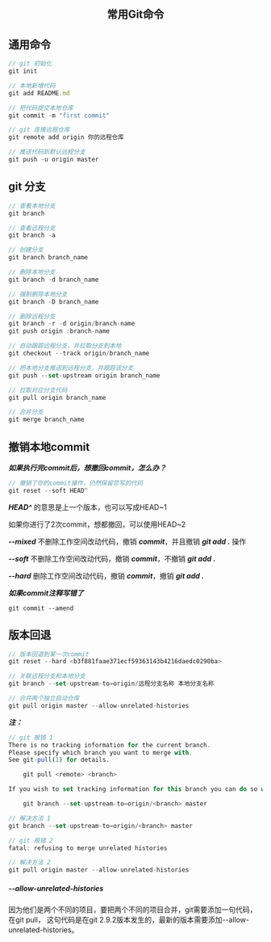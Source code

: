 <h2 align="center">常用Git命令</h2>

## 通用命令

```js
// git 初始化
git init

// 本地新增代码
git add README.md

// 把代码提交本地仓库
git commit -m "first commit"

// git 连接远程仓库
git remote add origin 你的远程仓库

// 推送代码到默认远程分支
git push -u origin master

``` 

## git 分支

```js
// 查看本地分支
git branch

// 查看远程分支
git branch -a

// 创建分支
git branch branch_name

// 删除本地分支
git branch -d branch_name

// 强制删除本地分支
git branch -D branch_name

// 删除远程分支
git branch -r -d origin/branch-name  
git push origin :branch-name 

// 自动跟踪远程分支，并拉取分支到本地
git checkout --track origin/branch_name

// 把本地分支推送到远程分支，并跟踪该分支
git push --set-upstream origin branch_name

// 拉取对应分支代码
git pull origin branch_name

// 合并分支
git merge branch_name

```

## 撤销本地commit

***如果执行完commit后，想撤回commit，怎么办？***

```js
// 撤销了你的commit操作，仍然保留您写的代码
git reset --soft HEAD^
```

***HEAD^*** 的意思是上一个版本，也可以写成HEAD~1

如果你进行了2次commit，想都撤回，可以使用HEAD~2

***--mixed*** 
不删除工作空间改动代码，撤销 ***commit***，并且撤销 ***git add .*** 操作

***--soft*** 
不删除工作空间改动代码，撤销 ***commit***，不撤销 ***git add .***

***--hard*** 
删除工作空间改动代码，撤销 ***commit***，撤销 ***git add .***

***如果commit注释写错了***
```
git commit --amend
```

## 版本回退
```js
// 版本回退到某一次commit
git reset --hard <b3f881faae371ecf59363143b4216daedc0290ba>

// 关联远程分支和本地分支
git branch --set-upstream-to=origin/远程分支名称 本地分支名称

// 合并两个独立启动仓库
git pull origin master --allow-unrelated-histories

```

***注：***

```js
// git 报错 1
There is no tracking information for the current branch.
Please specify which branch you want to merge with.
See git-pull(1) for details.

    git pull <remote> <branch>

If you wish to set tracking information for this branch you can do so with:

    git branch --set-upstream-to=origin/<branch> master

// 解决方法 1
git branch --set-upstream-to=origin/<branch> master

// git 报错 2
fatal: refusing to merge unrelated histories

// 解决方法 2
git pull origin master --allow-unrelated-histories
```


##### --allow-unrelated-histories
因为他们是两个不同的项目，要把两个不同的项目合并，git需要添加一句代码，在git pull，
这句代码是在git 2.9.2版本发生的，最新的版本需要添加--allow-unrelated-histories。
